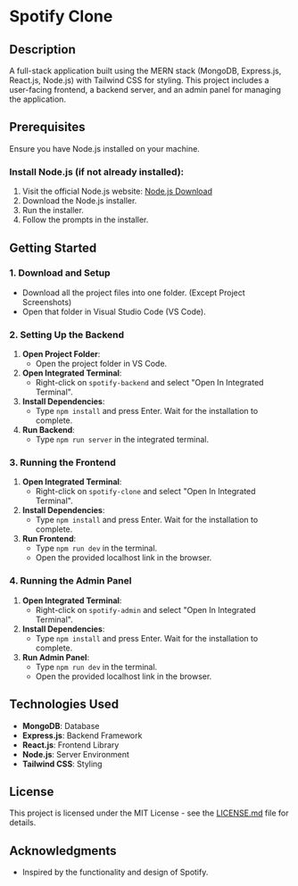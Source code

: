 # Spotify Clone

## Description
A full-stack application built using the MERN stack (MongoDB, Express.js, React.js, Node.js) with Tailwind CSS for styling. This project includes a user-facing frontend, a backend server, and an admin panel for managing the application.


## Prerequisites
Ensure you have Node.js installed on your machine.

### Install Node.js (if not already installed):
1. Visit the official Node.js website: [Node.js Download](https://nodejs.org/en/download/)
2. Download the Node.js installer.
3. Run the installer.
4. Follow the prompts in the installer.

## Getting Started

### 1. Download and Setup
- Download all the project files into one folder. (Except Project Screenshots) 
- Open that folder in Visual Studio Code (VS Code).

### 2. Setting Up the Backend
1. **Open Project Folder**:
    - Open the project folder in VS Code.
2. **Open Integrated Terminal**:
    - Right-click on `spotify-backend` and select "Open In Integrated Terminal".
3. **Install Dependencies**:
    - Type `npm install` and press Enter. Wait for the installation to complete.
4. **Run Backend**:
    - Type `npm run server` in the integrated terminal.

### 3. Running the Frontend
1. **Open Integrated Terminal**:
    - Right-click on `spotify-clone` and select "Open In Integrated Terminal".
2. **Install Dependencies**:
    - Type `npm install` and press Enter. Wait for the installation to complete.
3. **Run Frontend**:
    - Type `npm run dev` in the terminal.
    - Open the provided localhost link in the browser.

### 4. Running the Admin Panel
1. **Open Integrated Terminal**:
    - Right-click on `spotify-admin` and select "Open In Integrated Terminal".
2. **Install Dependencies**:
    - Type `npm install` and press Enter. Wait for the installation to complete.
3. **Run Admin Panel**:
    - Type `npm run dev` in the terminal.
    - Open the provided localhost link in the browser.

## Technologies Used
- **MongoDB**: Database
- **Express.js**: Backend Framework
- **React.js**: Frontend Library
- **Node.js**: Server Environment
- **Tailwind CSS**: Styling

## License
This project is licensed under the MIT License - see the [LICENSE.md](LICENSE.md) file for details.

## Acknowledgments
- Inspired by the functionality and design of Spotify.
